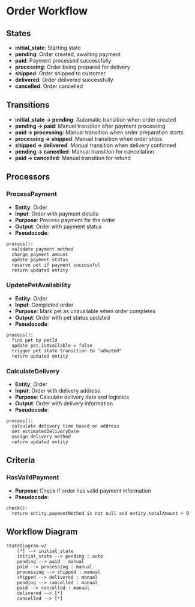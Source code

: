 # Order Workflow

## States
- **initial_state**: Starting state
- **pending**: Order created, awaiting payment
- **paid**: Payment processed successfully
- **processing**: Order being prepared for delivery
- **shipped**: Order shipped to customer
- **delivered**: Order delivered successfully
- **cancelled**: Order cancelled

## Transitions
- **initial_state → pending**: Automatic transition when order created
- **pending → paid**: Manual transition after payment processing
- **paid → processing**: Manual transition when order preparation starts
- **processing → shipped**: Manual transition when order ships
- **shipped → delivered**: Manual transition when delivery confirmed
- **pending → cancelled**: Manual transition for cancellation
- **paid → cancelled**: Manual transition for refund

## Processors

### ProcessPayment
- **Entity**: Order
- **Input**: Order with payment details
- **Purpose**: Process payment for the order
- **Output**: Order with payment status
- **Pseudocode**:
```
process():
  validate payment method
  charge payment amount
  update payment status
  reserve pet if payment successful
  return updated entity
```

### UpdatePetAvailability
- **Entity**: Order
- **Input**: Completed order
- **Purpose**: Mark pet as unavailable when order completes
- **Output**: Order with pet status updated
- **Pseudocode**:
```
process():
  find pet by petId
  update pet.isAvailable = false
  trigger pet state transition to "adopted"
  return updated entity
```

### CalculateDelivery
- **Entity**: Order
- **Input**: Order with delivery address
- **Purpose**: Calculate delivery date and logistics
- **Output**: Order with delivery information
- **Pseudocode**:
```
process():
  calculate delivery time based on address
  set estimatedDeliveryDate
  assign delivery method
  return updated entity
```

## Criteria

### HasValidPayment
- **Purpose**: Check if order has valid payment information
- **Pseudocode**:
```
check():
  return entity.paymentMethod is not null and entity.totalAmount > 0
```

## Workflow Diagram
```mermaid
stateDiagram-v2
    [*] --> initial_state
    initial_state --> pending : auto
    pending --> paid : manual
    paid --> processing : manual
    processing --> shipped : manual
    shipped --> delivered : manual
    pending --> cancelled : manual
    paid --> cancelled : manual
    delivered --> [*]
    cancelled --> [*]
```
